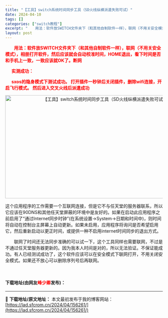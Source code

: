 ```yaml
---
title: "【工具】switch系统时间同步工具（SD火线纵横派遣失败可试）"
date: 2024-04-10
tags: []
categories: ["switch教程"]
excerpt: "　　用法：软件放SWITCH文件夹下（和其他自制软件一样），联网（不用关安全模式），相册打开软件，然后应该就会自动校准时间，HOME退出，看下时间是否和手机上一致，一致应该就OK了。断网 &nbsp; &nbsp; &nbsp; 实测成功： &nbsp; &nbsp; &nbsp; sxos的隐身模&hellip;"
layout: post
---
```


 <p><span style="color:#FF0000;"><strong>　　用法：软件放SWITCH文件夹下（和其他自制软件一样），联网（不用关安全模式），相册打开软件，然后应该就会自动校准时间，HOME退出，看下时间是否和手机上一致，一致应该就OK了。断网</strong></span></p> <p><span style="color:#FF0000;"><strong>&nbsp; &nbsp; &nbsp; 实测成功：</strong></span></p> <p><strong><span style="color:#FF0000;">&nbsp; &nbsp; &nbsp; sxos的隐身模式下测试成功。 打开插件一秒钟后关闭插件，删除wifi连接，开启飞行模式。 然后进入交叉火线后派遣成功</span></strong></p> <p style="text-align: center;"><img src="https://lad.sfcrom.cn/wp-content/uploads/2024/04/20240410_66162b841d689.webp" style="width: 623px; height: 330px;" alt="【工具】switch系统时间同步工具（SD火线纵横派遣失败可试）" /></p> <p>这个应用程序的工作需要一个互联网连接，但是它不与任天堂的服务器联系，所以它应该在90DNS和其他任天堂屏蔽的环境中是友好的。如果在启动此应用程序之前启用了&ldquo;通过Internet同步时钟&rdquo;(在系统设置-&gt;System-&gt;日期和时间中)，则时间将自动在控制台主屏幕上自动更新。如果未启用，应用程序将询问是否希望启用它，然后重新启动以更正时间，或提供一种不启用internet时间同步的退出方式。</p> <p>　　联网了时间还无法同步准确的可以试一下，这个工具同样也需要联网，不过是不通过任天堂服务器更新的。因为我本人时间是对的，所以无法验证。不保证能成功。有人已经测试成功了，这个软件应该可以在安全模式下联网打开，不用关闭安全模式。如果还不放心可以删除序列号后再联网。</p> <p>&nbsp;</p> <p><h4>下载地址(由网友<font color="red">峰少卿</font>发布)：</h4></p> 

---
📖 **下载地址/原文地址：** 本文最初发布于我的博客网站：[https://lad.sfcrom.cn/2024/04/156261/](https://lad.sfcrom.cn/2024/04/156261/)
